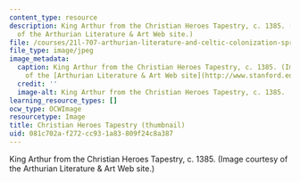 ```yaml
---
content_type: resource
description: King Arthur from the Christian Heroes Tapestry, c. 1385. (Image courtesy
  of the Arthurian Literature & Art Web site.)
file: /courses/21l-707-arthurian-literature-and-celtic-colonization-spring-2005/081c702af272cc931a83809f24c8a387_21l-707s05-th.jpg
file_type: image/jpeg
image_metadata:
  caption: King Arthur from the Christian Heroes Tapestry, c. 1385. (Image courtesy
    of the [Arthurian Literature & Art Web site](http://www.stanford.edu/class/engl165b/).)
  credit: ''
  image-alt: King Arthur from the Christian Heroes Tapestry, c. 1385.
learning_resource_types: []
ocw_type: OCWImage
resourcetype: Image
title: Christian Heroes Tapestry (thumbnail)
uid: 081c702a-f272-cc93-1a83-809f24c8a387
---
```

King Arthur from the Christian Heroes Tapestry, c. 1385. (Image courtesy of the Arthurian Literature & Art Web site.)

